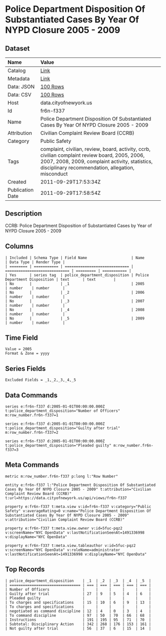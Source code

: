 # Police Department Disposition Of Substantiated Cases By Year Of NYPD Closure 2005 - 2009

## Dataset

| Name | Value |
| :--- | :---- |
| Catalog | [Link](https://catalog.data.gov/dataset/police-department-disposition-of-substantiated-cases-by-year-of-nypd-closure-2005-2009-44548) |
| Metadata | [Link](https://data.cityofnewyork.us/api/views/fr6n-f337) |
| Data: JSON | [100 Rows](https://data.cityofnewyork.us/api/views/fr6n-f337/rows.json?max_rows=100) |
| Data: CSV | [100 Rows](https://data.cityofnewyork.us/api/views/fr6n-f337/rows.csv?max_rows=100) |
| Host | data.cityofnewyork.us |
| Id | fr6n-f337 |
| Name | Police Department Disposition Of Substantiated Cases By Year Of NYPD Closure 2005 - 2009 |
| Attribution | Civilian Complaint Review Board (CCRB) |
| Category | Public Safety |
| Tags | complaint, civilian, review, board, activity, ccrb, civilian complaint review board, 2005, 2006, 2007, 2008, 2009, complaint activity, statistics, disciplinary recommendation, allegation, misconduct |
| Created | 2011-09-29T17:53:34Z |
| Publication Date | 2011-09-29T17:58:54Z |

## Description

CCRB: Police Department Disposition of Substantiated Cases by Year of NYPD Closure 2005 - 2009

## Columns

```ls
| Included | Schema Type | Field Name                    | Name                          | Data Type | Render Type |
| ======== | =========== | ============================= | ============================= | ========= | =========== |
| Yes      | series tag  | police_department_disposition | Police Department Disposition | text      | text        |
| No       |             | _1                            | 2005                          | number    | number      |
| No       |             | _2                            | 2006                          | number    | number      |
| No       |             | _3                            | 2007                          | number    | number      |
| No       |             | _4                            | 2008                          | number    | number      |
| No       |             | _5                            | 2009                          | number    | number      |
```

## Time Field

```ls
Value = 2005
Format & Zone = yyyy
```

## Series Fields

```ls
Excluded Fields = _1,_2,_3,_4,_5
```

## Data Commands

```ls
series e:fr6n-f337 d:2005-01-01T00:00:00.000Z t:police_department_disposition="Number of Officers" m:row_number.fr6n-f337=1

series e:fr6n-f337 d:2005-01-01T00:00:00.000Z t:police_department_disposition="Guilty after trial" m:row_number.fr6n-f337=2

series e:fr6n-f337 d:2005-01-01T00:00:00.000Z t:police_department_disposition="Pleaded guilty" m:row_number.fr6n-f337=3
```

## Meta Commands

```ls
metric m:row_number.fr6n-f337 p:long l:"Row Number"

entity e:fr6n-f337 l:"Police Department Disposition Of Substantiated Cases By Year Of NYPD Closure 2005 - 2009" t:attribution="Civilian Complaint Review Board (CCRB)" t:url=https://data.cityofnewyork.us/api/views/fr6n-f337

property e:fr6n-f337 t:meta.view v:id=fr6n-f337 v:category="Public Safety" v:averageRating=0 v:name="Police Department Disposition Of Substantiated Cases By Year Of NYPD Closure 2005 - 2009" v:attribution="Civilian Complaint Review Board (CCRB)"

property e:fr6n-f337 t:meta.view.owner v:id=5fuc-pqz2 v:screenName="NYC OpenData" v:lastNotificationSeenAt=1491336998 v:displayName="NYC OpenData"

property e:fr6n-f337 t:meta.view.tableauthor v:id=5fuc-pqz2 v:screenName="NYC OpenData" v:roleName=administrator v:lastNotificationSeenAt=1491336998 v:displayName="NYC OpenData"
```

## Top Records

```ls
| police_department_disposition    | _1  | _2  | _3  | _4  | _5  | 
| ================================ | === | === | === | === | === | 
| Number of Officers               |     |     |     |     |     | 
| Guilty after trial               | 27  | 9   | 5   | 4   | 6   | 
| Pleaded guilty                   |     |     |     |     |     | 
| To charges and specifications    | 15  | 10  | 6   | 9   | 13  | 
| To charges and specifications    |     |     |     |     |     | 
| negotiated as command discipline | 12  | 4   | 0   | 3   | 4   | 
| To command discipline            | 97  | 50  | 70  | 66  | 68  | 
| Instructions                     | 191 | 195 | 95  | 71  | 70  | 
| Subtotal: Disciplinary Action    | 342 | 268 | 176 | 153 | 161 | 
| Not guilty after trial           | 56  | 37  | 6   | 15  | 14  | 
```